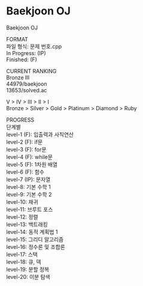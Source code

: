 # Baekjoon OJ
Baekjoon OJ

FORMAT\
파일 형식: 문제 번호.cpp\
In Progress: (IP)\
Finished: (F)


CURRENT RANKING\
Bronze III\
44979/baekjoon\
13653/solved.ac

V > IV > III > II > I\
Bronze > Silver > Gold > Platinum > Diamond > Ruby


PROGRESS\
단계별\
level-1 (F): 입출력과 사칙연산\
level-2 (F): if문\
level-3 (F): for문\
level-4 (F): while문\
level-5 (F): 1차원 배열\
level-6 (F): 함수\
level-7 (IP): 문자열\
level-8: 기본 수학 1\
level-9: 기본 수학 2\
level-10: 재귀\
level-11: 브루트 포스\
level-12: 정렬\
level-13: 백트래킹\
level-14: 동적 계획법 1\
level-15: 그리디 알고리즘\
level-16: 정수론 및 조합론\
level-17: 스택\
level-18: 큐, 덱\
level-19: 분할 정복\
level-20: 이분 탐색
